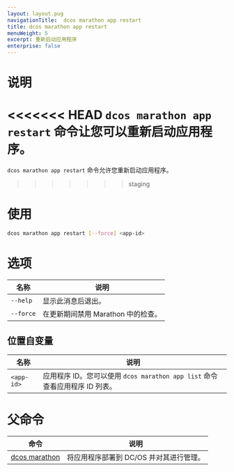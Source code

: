 ```yaml
---
layout: layout.pug
navigationTitle:  dcos marathon app restart
title: dcos marathon app restart
menuWeight: 5
excerpt: 重新启动应用程序
enterprise: false
---
```



# 说明

<<<<<<< HEAD
`dcos marathon app restart` 命令让您可以重新启动应用程序。
=======
`dcos marathon app restart` 命令允许您重新启动应用程序。
>>>>>>> staging

# 使用

```bash
dcos marathon app restart [--force] <app-id>
```

# 选项

| 名称 | 说明 |
|---------|-------------|
| `--help` | 显示此消息后退出。 |
| `--force` | 在更新期间禁用 Marathon 中的检查。|

## 位置自变量

| 名称 | 说明 |
|---------|-------------|
| `<app-id>` | 应用程序 ID。您可以使用 `dcos marathon app list` 命令查看应用程序 ID 列表。|

# 父命令

| 命令 | 说明 |
|---------|-------------|
| [dcos marathon](/cn/1.12/cli/command-reference/dcos-marathon/) | 将应用程序部署到 DC/OS 并对其进行管理。|


